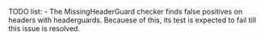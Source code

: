 TODO list:
	- The MissingHeaderGuard checker finds false positives on headers with 
	headerguards. Becauese of this, its test is expected to fail till this issue
	is resolved.
